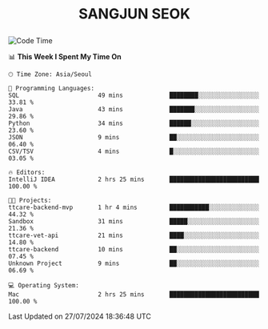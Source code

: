 <h1>
 <p align="center">
   SANGJUN SEOK
 </p>
</h1>

<!--START_SECTION:waka-->
![Code Time](http://img.shields.io/badge/Code%20Time-3%2C682%20hrs%2036%20mins-blue)

📊 **This Week I Spent My Time On** 

```text
🕑︎ Time Zone: Asia/Seoul

💬 Programming Languages: 
SQL                      49 mins             ████████░░░░░░░░░░░░░░░░░   33.81 % 
Java                     43 mins             ███████░░░░░░░░░░░░░░░░░░   29.86 % 
Python                   34 mins             ██████░░░░░░░░░░░░░░░░░░░   23.60 % 
JSON                     9 mins              ██░░░░░░░░░░░░░░░░░░░░░░░   06.40 % 
CSV/TSV                  4 mins              █░░░░░░░░░░░░░░░░░░░░░░░░   03.05 % 

🔥 Editors: 
IntelliJ IDEA            2 hrs 25 mins       █████████████████████████   100.00 % 

🐱‍💻 Projects: 
ttcare-backend-mvp       1 hr 4 mins         ███████████░░░░░░░░░░░░░░   44.32 % 
Sandbox                  31 mins             █████░░░░░░░░░░░░░░░░░░░░   21.36 % 
ttcare-vet-api           21 mins             ████░░░░░░░░░░░░░░░░░░░░░   14.80 % 
ttcare-backend           10 mins             ██░░░░░░░░░░░░░░░░░░░░░░░   07.45 % 
Unknown Project          9 mins              ██░░░░░░░░░░░░░░░░░░░░░░░   06.69 % 

💻 Operating System: 
Mac                      2 hrs 25 mins       █████████████████████████   100.00 % 
```


 Last Updated on 27/07/2024 18:36:48 UTC
<!--END_SECTION:waka-->
